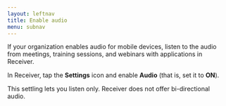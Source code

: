 ```yaml
---
layout: leftnav
title: Enable audio
menu: subnav
---
```


If your organization enables audio for mobile devices, listen to the audio from meetings, training sessions, and webinars with applications in Receiver.

In Receiver, tap the **Settings** icon and enable **Audio** (that is, set it to **ON**).

This settling lets you listen only. Receiver does not offer bi-directional audio.